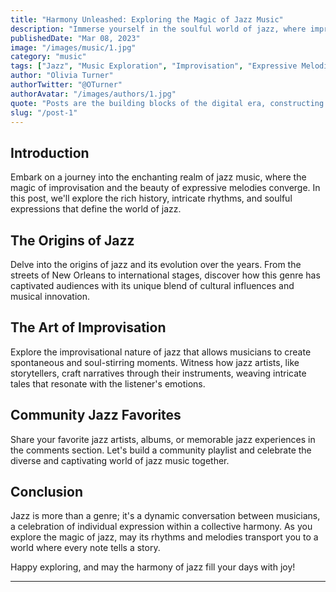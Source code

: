 ```yaml
---
title: "Harmony Unleashed: Exploring the Magic of Jazz Music"
description: "Immerse yourself in the soulful world of jazz, where improvisation, intricate rhythms, and expressive melodies come together to create a mesmerizing musical experience."
publishedDate: "Mar 08, 2023"
image: "/images/music/1.jpg"
category: "music"
tags: ["Jazz", "Music Exploration", "Improvisation", "Expressive Melodies"]
author: "Olivia Turner"
authorTwitter: "@OTurner"
authorAvatar: "/images/authors/1.jpg"
quote: "Posts are the building blocks of the digital era, constructing the edifice of knowledge."
slug: "/post-1"
---
```


## Introduction

Embark on a journey into the enchanting realm of jazz music, where the magic of improvisation and the beauty of expressive melodies converge. In this post, we'll explore the rich history, intricate rhythms, and soulful expressions that define the world of jazz.

## The Origins of Jazz

Delve into the origins of jazz and its evolution over the years. From the streets of New Orleans to international stages, discover how this genre has captivated audiences with its unique blend of cultural influences and musical innovation.

## The Art of Improvisation

Explore the improvisational nature of jazz that allows musicians to create spontaneous and soul-stirring moments. Witness how jazz artists, like storytellers, craft narratives through their instruments, weaving intricate tales that resonate with the listener's emotions.

## Community Jazz Favorites

Share your favorite jazz artists, albums, or memorable jazz experiences in the comments section. Let's build a community playlist and celebrate the diverse and captivating world of jazz music together.

## Conclusion

Jazz is more than a genre; it's a dynamic conversation between musicians, a celebration of individual expression within a collective harmony. As you explore the magic of jazz, may its rhythms and melodies transport you to a world where every note tells a story.

Happy exploring, and may the harmony of jazz fill your days with joy!

---
